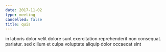 ```yaml
---
date: 2017-11-02
type: meeting
cancelled: false
title: quis
---
```

in laboris dolor velit dolore sunt exercitation reprehenderit non consequat. pariatur. sed cillum et culpa voluptate aliquip dolor occaecat sint